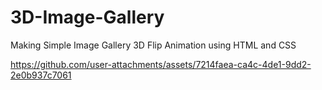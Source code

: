 # 3D-Image-Gallery

Making Simple Image Gallery 3D Flip Animation using HTML and CSS 

https://github.com/user-attachments/assets/7214faea-ca4c-4de1-9dd2-2e0b937c7061
